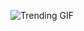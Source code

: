 ![Trending GIF](https://media0.giphy.com/media/v1.Y2lkPThiYjIxNzcyNnlscHB0YTIwNDd6b3N1OHkxNXdieHh5cmRsZ3pnajJsYjJicjd4aiZlcD12MV9naWZzX3NlYXJjaCZjdD1n/2jMtpIi8mhE8ctiMtK/giphy.gif)
